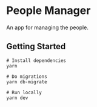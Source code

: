 # People Manager

An app for managing the people.

## Getting Started

```
# Install dependencies
yarn

# Do migrations
yarn db-migrate

# Run locally
yarn dev
```